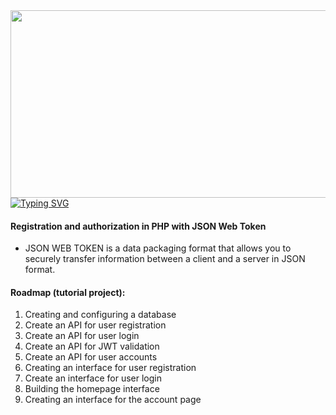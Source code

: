 <div align="center">
  <img src="https://media.giphy.com/media/dWesBcTLavkZuG35MI/giphy.gif" width="600" height="300"/>
</div>
<a href="https://git.io/typing-svg"><img src="https://readme-typing-svg.herokuapp.com?font=Fira+Code&size=30&pause=1000&center=true&vCenter=true&multiline=true&width=1080&height=160&lines=I+welcome+everyone!+My+name+is+Rinat.+;I+am+engaged+in+web+development+of+back-end+applications+and;websites+and+a+little+front-end." alt="Typing SVG" /></a>

#### Registration and authorization in PHP with JSON Web Token
* JSON WEB TOKEN is a data packaging format that allows you to securely transfer information between a client and a server in JSON format. 
#### Roadmap (tutorial project):
1. Creating and configuring a database
2. Create an API for user registration
3. Create an API for user login
4. Create an API for JWT validation
5. Create an API for user accounts
6. Creating an interface for user registration
7. Create an interface for user login
8. Building the homepage interface
9. Creating an interface for the account page